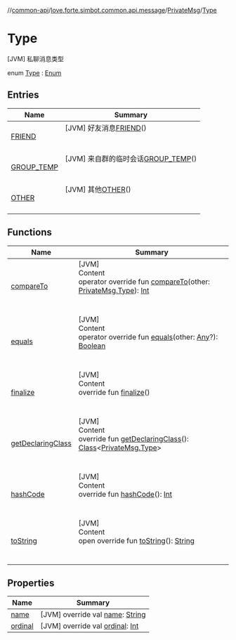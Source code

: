 //[common-api](../../../index.md)/[love.forte.simbot.common.api.message](../../index.md)/[PrivateMsg](../index.md)/[Type](index.md)



# Type  
 [JVM] 私聊消息类型  
  
enum [Type](index.md) : [Enum](https://kotlinlang.org/api/latest/jvm/stdlib/kotlin/-enum/index.html)   


## Entries  
  
|  Name|  Summary| 
|---|---|
| [FRIEND](-f-r-i-e-n-d/index.md)|  [JVM] 好友消息[FRIEND](-f-r-i-e-n-d/index.md)()  <br>  <br>   <br>
| [GROUP_TEMP](-g-r-o-u-p_-t-e-m-p/index.md)|  [JVM] 来自群的临时会话[GROUP_TEMP](-g-r-o-u-p_-t-e-m-p/index.md)()  <br>  <br>   <br>
| [OTHER](-o-t-h-e-r/index.md)|  [JVM] 其他[OTHER](-o-t-h-e-r/index.md)()  <br>  <br>   <br>


## Functions  
  
|  Name|  Summary| 
|---|---|
| [compareTo](https://kotlinlang.org/api/latest/jvm/stdlib/kotlin/-enum/compare-to.html)| [JVM]  <br>Content  <br>operator override fun [compareTo](https://kotlinlang.org/api/latest/jvm/stdlib/kotlin/-enum/compare-to.html)(other: [PrivateMsg.Type](index.md)): [Int](https://kotlinlang.org/api/latest/jvm/stdlib/kotlin/-int/index.html)  <br><br><br>
| [equals](https://kotlinlang.org/api/latest/jvm/stdlib/kotlin/-enum/equals.html)| [JVM]  <br>Content  <br>operator override fun [equals](https://kotlinlang.org/api/latest/jvm/stdlib/kotlin/-enum/equals.html)(other: [Any](https://kotlinlang.org/api/latest/jvm/stdlib/kotlin/-any/index.html)?): [Boolean](https://kotlinlang.org/api/latest/jvm/stdlib/kotlin/-boolean/index.html)  <br><br><br>
| [finalize](https://kotlinlang.org/api/latest/jvm/stdlib/kotlin/-enum/finalize.html)| [JVM]  <br>Content  <br>override fun [finalize](https://kotlinlang.org/api/latest/jvm/stdlib/kotlin/-enum/finalize.html)()  <br><br><br>
| [getDeclaringClass](https://kotlinlang.org/api/latest/jvm/stdlib/kotlin/-enum/get-declaring-class.html)| [JVM]  <br>Content  <br>override fun [getDeclaringClass](https://kotlinlang.org/api/latest/jvm/stdlib/kotlin/-enum/get-declaring-class.html)(): [Class](https://docs.oracle.com/javase/8/docs/api/java/lang/Class.html)<[PrivateMsg.Type](index.md)>  <br><br><br>
| [hashCode](https://kotlinlang.org/api/latest/jvm/stdlib/kotlin/-enum/hash-code.html)| [JVM]  <br>Content  <br>override fun [hashCode](https://kotlinlang.org/api/latest/jvm/stdlib/kotlin/-enum/hash-code.html)(): [Int](https://kotlinlang.org/api/latest/jvm/stdlib/kotlin/-int/index.html)  <br><br><br>
| [toString](https://kotlinlang.org/api/latest/jvm/stdlib/kotlin/-enum/to-string.html)| [JVM]  <br>Content  <br>open override fun [toString](https://kotlinlang.org/api/latest/jvm/stdlib/kotlin/-enum/to-string.html)(): [String](https://kotlinlang.org/api/latest/jvm/stdlib/kotlin/-string/index.html)  <br><br><br>


## Properties  
  
|  Name|  Summary| 
|---|---|
| [name](index.md#love.forte.simbot.common.api.message/PrivateMsg.Type/name/#/PointingToDeclaration/)|  [JVM] override val [name](index.md#love.forte.simbot.common.api.message/PrivateMsg.Type/name/#/PointingToDeclaration/): [String](https://kotlinlang.org/api/latest/jvm/stdlib/kotlin/-string/index.html)   <br>
| [ordinal](index.md#love.forte.simbot.common.api.message/PrivateMsg.Type/ordinal/#/PointingToDeclaration/)|  [JVM] override val [ordinal](index.md#love.forte.simbot.common.api.message/PrivateMsg.Type/ordinal/#/PointingToDeclaration/): [Int](https://kotlinlang.org/api/latest/jvm/stdlib/kotlin/-int/index.html)   <br>


